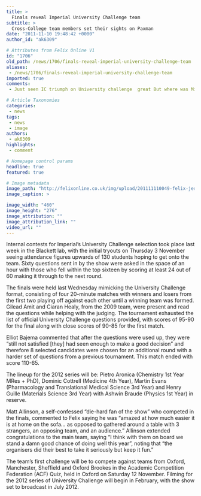 ```yaml
---
title: >
  Finals reveal Imperial University Challenge team
subtitle: >
  Cross-College team members set their sights on Paxman
date: "2011-11-10 19:48:42 +0000"
author_id: "ak6309"

# Attributes from Felix Online V1
id: "1706"
old_path: /news/1706/finals-reveal-imperial-university-challenge-team
aliases:
 - /news/1706/finals-reveal-imperial-university-challenge-team
imported: true
comments:
 - Just seen IC triumph on University challenge  great But where was Mike the Micrometer

# Article Taxonomies
categories:
 - news
tags:
 - news
 - image
authors:
 - ak6309
highlights:
 - comment

# Homepage control params
headline: true
featured: true

# Image metadata
image_path: "http://felixonline.co.uk/img/upload/201111110049-felix-jeremy-paxman-on-universi-005.jpg"
image_caption: >

image_width: "460"
image_height: "276"
image_attribution: ""
image_attribution_link: ""
video_url: ""
---
```


Internal contests for Imperial’s University Challenge selection took place last week in the Blackett lab, with the initial tryouts on Thursday 3 November seeing attendance figures upwards of 130 students hoping to get onto the team. Sixty questions sent in by the show were asked in the space of an hour with those who fell within the top sixteen by scoring at least 24 out of 60 making it through to the next round.

The finals were held last Wednesday mimicking the University Challenge format, consisting of four 20-minute matches with winners and losers from the first two playing off against each other until a winning team was formed. Gilead Amit and Ciaran Healy, from the 2009 team, were present and read the questions while helping with the judging. The tournament exhausted the list of official University Challenge questions provided, with scores of 95-90 for the final along with close scores of 90-85 for the first match.

Elliot Bajema commented that after the questions were used up, they were “still not satisfied [they] had seen enough to make a good decision” and therefore 8 selected candidates were chosen for an additional round with a harder set of questions from a previous tournament. This match ended with score 110-65.

The lineup for the 2012 series will be: Pietro Aronica (Chemistry 1st Year MRes + PhD), Dominic Cottrell (Medicine 4th Year), Martin Evans (Pharmacology and Translational Medical Science 3rd Year) and Henry Guille (Materials Science 3rd Year) with Ashwin Braude (Physics 1st Year) in reserve.

Matt Allinson, a self-confessed “die-hard fan of the show” who competed in the finals, commented to Felix saying he was “amazed at how much easier it is at home on the sofa... as opposed to gathered around a table with 3 strangers, an opposing team, and an audience.” Allinson extended congratulations to the main team, saying “I think with them on board we stand a damn good chance of doing well this year”, noting that “the organisers did their best to take it seriously but keep it fun.”

The team’s first challenge will be to compete against teams from Oxford, Manchester, Sheffield and Oxford Brookes in the Academic Competition Federation (ACF) Quiz, held in Oxford on Saturday 12 November. Filming for the 2012 series of University Challenge will begin in February, with the show set to broadcast in July 2012.
